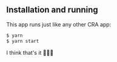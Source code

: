 ## Installation and running

This app runs just like any other CRA app:
```bash
$ yarn
$ yarn start 
```

I think that's it 🤷🏼‍♂️


